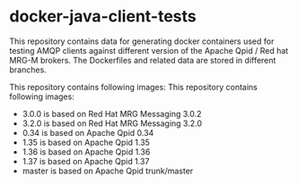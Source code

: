 # docker-java-client-tests

This repository contains data for generating docker containers used for testing AMQP clients against different version of the Apache Qpid / Red hat MRG-M brokers. The Dockerfiles and related data are stored in different branches.

This repository contains following images:
This repository contains following images:
- 3.0.0 is based on Red Hat MRG Messaging 3.0.2
- 3.2.0 is based on Red Hat MRG Messaging 3.2.0
- 0.34 is based on Apache Qpid 0.34
- 1.35 is based on Apache Qpid 1.35
- 1.36 is based on Apache Qpid 1.36
- 1.37 is based on Apache Qpid 1.37
- master is based on Apache Qpid trunk/master
